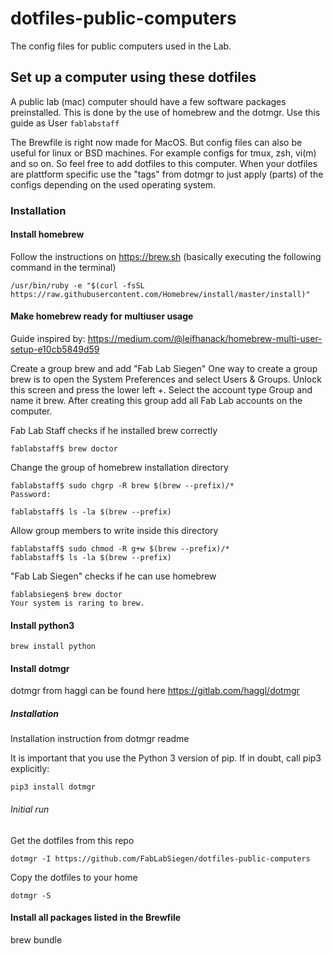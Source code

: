 # dotfiles-public-computers
The config files for public computers used in the Lab.


## Set up a computer using these dotfiles

A public lab (mac) computer should have a few software packages preinstalled. This is done by the use of homebrew and the dotmgr.
Use this guide as User ```fablabstaff```

The Brewfile is right now made for MacOS. But config files can also be useful for linux or BSD machines. For example configs for tmux, zsh, vi(m) and so on. So feel free to add dotfiles to this computer.
When your dotfiles are plattform specific use the "tags" from dotmgr to just apply (parts) of the configs depending on the used operating system.

### Installation

#### Install homebrew

Follow the instructions on https://brew.sh
(basically executing the following command in the terminal)
```
/usr/bin/ruby -e "$(curl -fsSL https://raw.githubusercontent.com/Homebrew/install/master/install)"
```

#### Make homebrew ready for multiuser usage
Guide inspired by: https://medium.com/@leifhanack/homebrew-multi-user-setup-e10cb5849d59

Create a group brew and add "Fab Lab Siegen"
One way to create a group brew is to open the System Preferences and select Users & Groups. Unlock this screen and press the lower left +. Select the account type Group and name it brew. After creating this group add all Fab Lab accounts on the computer.

Fab Lab Staff checks if he installed brew correctly
```
fablabstaff$ brew doctor
```

Change the group of homebrew installation directory

```
fablabstaff$ sudo chgrp -R brew $(brew --prefix)/*
Password:
```

```
fablabstaff$ ls -la $(brew --prefix)
```

Allow group members to write inside this directory

```
fablabstaff$ sudo chmod -R g+w $(brew --prefix)/*
fablabstaff$ ls -la $(brew --prefix)
```

"Fab Lab Siegen" checks if he can use homebrew

```
fablabsiegen$ brew doctor
Your system is raring to brew.
```

#### Install python3

```
brew install python
```


#### Install dotmgr
dotmgr from haggl can be found here https://gitlab.com/haggl/dotmgr

##### Installation
Installation instruction from dotmgr readme

It is important that you use the Python 3 version of pip. If in doubt, call pip3 explicitly:
```
pip3 install dotmgr
```

###### Initial run
Get the dotfiles from this repo
```
dotmgr -I https://github.com/FabLabSiegen/dotfiles-public-computers
```
Copy the dotfiles to your home
```
dotmgr -S
```

#### Install all packages listed in the Brewfile
brew bundle



